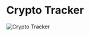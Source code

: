 
# Crypto Tracker

![Crypto Tracker](
<img width="1512" alt="Screenshot 2023-06-27 at 6 06 01 PM" src="https://github.com/nipunh/cryptotracker/assets/26524611/8385c1c3-df4f-42ef-9319-5d08f2ac5189">)
